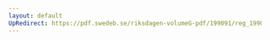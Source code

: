 ```yaml
---
layout: default
UpRedirect: https://pdf.swedeb.se/riksdagen-volumeG-pdf/199091/reg_199091/reg_199091_1130.pdf
---
```


